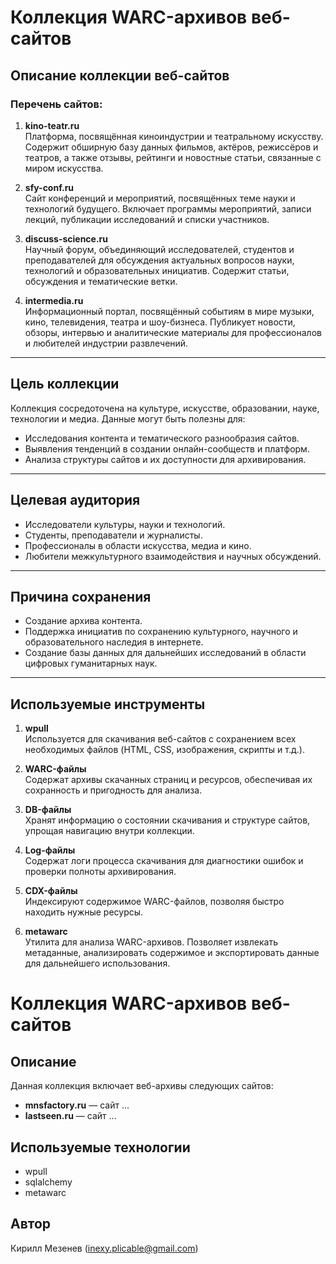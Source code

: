 # Коллекция WARC-архивов веб-сайтов

## Описание коллекции веб-сайтов

### Перечень сайтов:
1. **kino-teatr.ru**  
   Платформа, посвящённая киноиндустрии и театральному искусству. Содержит обширную базу данных фильмов, актёров, режиссёров и театров, а также отзывы, рейтинги и новостные статьи, связанные с миром искусства.

2. **sfy-conf.ru**  
   Сайт конференций и мероприятий, посвящённых теме науки и технологий будущего. Включает программы мероприятий, записи лекций, публикации исследований и списки участников.

3. **discuss-science.ru**  
   Научный форум, объединяющий исследователей, студентов и преподавателей для обсуждения актуальных вопросов науки, технологий и образовательных инициатив. Содержит статьи, обсуждения и тематические ветки.

4. **intermedia.ru**  
   Информационный портал, посвящённый событиям в мире музыки, кино, телевидения, театра и шоу-бизнеса. Публикует новости, обзоры, интервью и аналитические материалы для профессионалов и любителей индустрии развлечений.

---

## Цель коллекции
Коллекция сосредоточена на культуре, искусстве, образовании, науке, технологии и медиа. Данные могут быть полезны для:
- Исследования контента и тематического разнообразия сайтов.
- Выявления тенденций в создании онлайн-сообществ и платформ.
- Анализа структуры сайтов и их доступности для архивирования.

---

## Целевая аудитория
- Исследователи культуры, науки и технологий.
- Студенты, преподаватели и журналисты.
- Профессионалы в области искусства, медиа и кино.
- Любители межкультурного взаимодействия и научных обсуждений.

---

## Причина сохранения
- Создание архива контента.  
- Поддержка инициатив по сохранению культурного, научного и образовательного наследия в интернете.  
- Создание базы данных для дальнейших исследований в области цифровых гуманитарных наук.

---

## Используемые инструменты
1. **wpull**  
   Используется для скачивания веб-сайтов с сохранением всех необходимых файлов (HTML, CSS, изображения, скрипты и т.д.).

2. **WARC-файлы**  
   Содержат архивы скачанных страниц и ресурсов, обеспечивая их сохранность и пригодность для анализа.

3. **DB-файлы**  
   Хранят информацию о состоянии скачивания и структуре сайтов, упрощая навигацию внутри коллекции.

4. **Log-файлы**  
   Содержат логи процесса скачивания для диагностики ошибок и проверки полноты архивирования.

5. **CDX-файлы**  
   Индексируют содержимое WARC-файлов, позволяя быстро находить нужные ресурсы.

6. **metawarc**  
   Утилита для анализа WARC-архивов. Позволяет извлекать метаданные, анализировать содержимое и экспортировать данные для дальнейшего использования.

# Коллекция WARC-архивов веб-сайтов

## Описание
Данная коллекция включает веб-архивы следующих сайтов:
- **mnsfactory.ru** — сайт ...
- **lastseen.ru** — сайт ...

## Используемые технологии
- wpull
- sqlalchemy
- metawarc
## Автор
Кирилл Мезенев (inexy.plicable@gmail.com)

